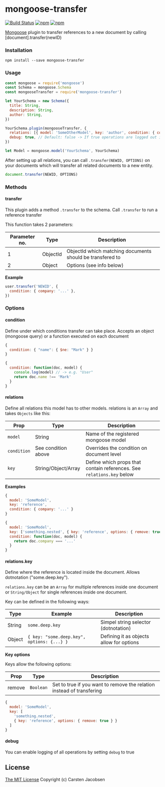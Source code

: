 # mongoose-transfer

[![Build Status](https://travis-ci.org/ElderAS/mongoose-transfer.svg?branch=master&style=flat-square)](https://travis-ci.org/ElderAS/mongoose-transfer)
[![npm](https://img.shields.io/npm/dt/mongoose-transfer.svg?style=flat-square)](https://www.npmjs.com/package/mongoose-transfer)
[![npm](https://img.shields.io/npm/v/mongoose-transfer.svg?style=flat-square)](https://www.npmjs.com/package/mongoose-transfer)

[Mongoose](http://mongoosejs.com/) plugin to transfer references to a new document by calling [document].transfer(newID)

### Installation

`npm install --save mongoose-transfer`

### Usage

```js
const mongoose = require('mongoose')
const Schema = mongoose.Schema
const mongooseTransfer = require('mongoose-transfer')

let YourSchema = new Schema({
  title: String,
  description: String,
  author: String,
})

YourSchema.plugin(mongooseTransfer, {
  relations: [{ model: 'SomeOtherModel', key: 'author', condition: { company: '...' } }],
  debug: true, // Default: false -> If true operations are logged out in your console
})

let Model = mongoose.model('YourSchema', YourSchema)
```

After setting up all relations, you can call `.transfer(NEWID, OPTIONS)` on your documents which will transfer all related documents to a new entity.

```js
document.transfer(NEWID, OPTIONS)
```

### Methods

#### transfer

This plugin adds a method `.transfer` to the schema. Call `.transfer` to run a reference transfer

This function takes 2 parameters:

| Parameter no. | Type     | Description                                               |
| ------------- | -------- | --------------------------------------------------------- |
| 1             | ObjectId | ObjectId which matching documents should be transfered to |
| 2             | Object   | Options (see info below)                                  |

**Example**

```js
user.transfer('NEWID', {
  condition: { company: '...' },
})
```

### Options

#### condition

Define under which conditions transfer can take place.
Accepts an object (mongoose query) or a function executed on each document

```js
{
  condition: { "name": { $ne: "Mark" } }
}
```

```js
{
  condition: function(doc, model) {
    console.log(model) // -> e.g. "User"
    return doc.name !== 'Mark'
  }
}
```

#### relations

Define all relations this model has to other models.
relations is an `Array` and takes `Objects` like this:

| Prop        | Type                | Description                                                           |
| ----------- | ------------------- | --------------------------------------------------------------------- |
| `model`     | String              | Name of the registered mongoose model                                 |
| `condition` | See condition above | Overrides the condition on document level                             |
| `key`       | String/Object/Array | Define which props that contain references. See `relations.key` below |

**Examples**

```js
{
  model: 'SomeModel',
  key: 'reference',
  condition: { company: '...' }
}
```

```js
{
  model: 'SomeModel',
  key: ['something.nested', { key: 'reference', options: { remove: true } }]
  condition: function(doc, model) {
    return doc.company === '...'
  }
}
```

#### relations.key

Define where the reference is located inside the document. Allows dotnotation ("some.deep.key").

`relations.key` can be an `Array` for multiple references inside one document or `String/Object` for single references inside one document.

Key can be defined in the following ways:

| Type   | Example                                    | Description                              |
| ------ | ------------------------------------------ | ---------------------------------------- |
| String | `some.deep.key`                            | Simpel string selector (dotnotation)     |
| Object | `{ key: "some.deep.key", options: {...} }` | Defining it as objects allow for options |

**Key options**

Keys allow the following options:

| Prop   | Type      | Description                                                           |
| ------ | --------- | --------------------------------------------------------------------- |
| remove | `Boolean` | Set to true if you want to remove the relation instead of transfering |

```js
{
  model: 'SomeModel',
  key: [
    'something.nested',
    { key: 'reference', options: { remove: true } }
  ]
}
```

#### debug

You can enable logging of all operations by setting `debug` to true

## License

[The MIT License](http://opensource.org/licenses/MIT)
Copyright (c) Carsten Jacobsen
